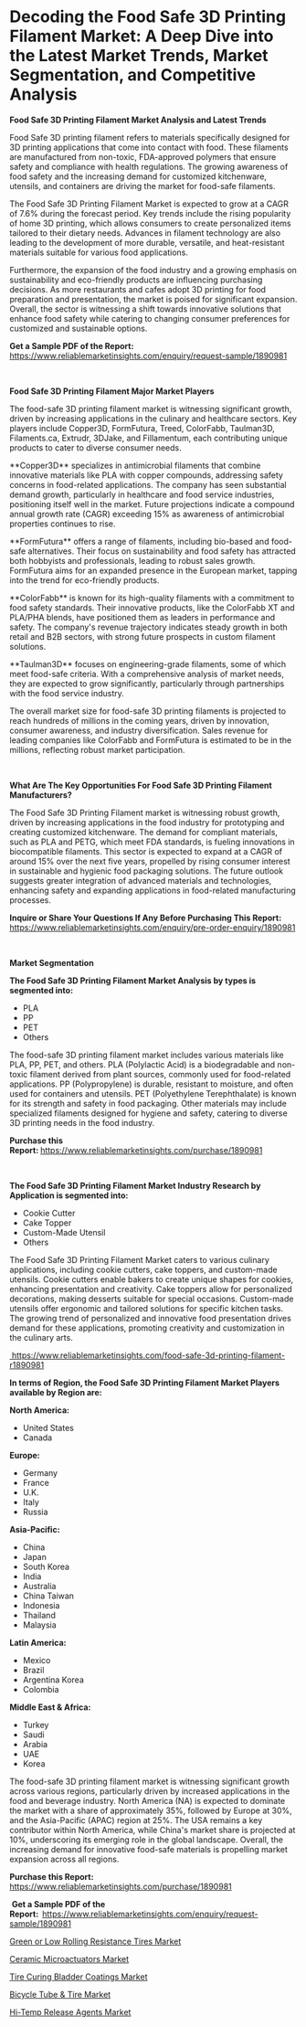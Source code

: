 <p><h1>Decoding the Food Safe 3D Printing Filament Market: A Deep Dive into the Latest Market Trends, Market Segmentation, and Competitive Analysis</h1></p><p><strong>Food Safe 3D Printing Filament Market Analysis and Latest Trends</strong></p>
<p><p>Food Safe 3D printing filament refers to materials specifically designed for 3D printing applications that come into contact with food. These filaments are manufactured from non-toxic, FDA-approved polymers that ensure safety and compliance with health regulations. The growing awareness of food safety and the increasing demand for customized kitchenware, utensils, and containers are driving the market for food-safe filaments.</p><p>The Food Safe 3D Printing Filament Market is expected to grow at a CAGR of 7.6% during the forecast period. Key trends include the rising popularity of home 3D printing, which allows consumers to create personalized items tailored to their dietary needs. Advances in filament technology are also leading to the development of more durable, versatile, and heat-resistant materials suitable for various food applications.</p><p>Furthermore, the expansion of the food industry and a growing emphasis on sustainability and eco-friendly products are influencing purchasing decisions. As more restaurants and cafes adopt 3D printing for food preparation and presentation, the market is poised for significant expansion. Overall, the sector is witnessing a shift towards innovative solutions that enhance food safety while catering to changing consumer preferences for customized and sustainable options.</p></p>
<p><strong>Get a Sample PDF of the Report:&nbsp;</strong> <a href="https://www.reliablemarketinsights.com/enquiry/request-sample/1890981?utm_campaign=2013&utm_medium=2&utm_source=Github&utm_content=ia&utm_term=31012025&utm_id=food-safe-3d-printing-filament">https://www.reliablemarketinsights.com/enquiry/request-sample/1890981</a></p>
<p>&nbsp;</p>
<p><strong>Food Safe 3D Printing Filament Major Market Players</strong></p>
<p><p>The food-safe 3D printing filament market is witnessing significant growth, driven by increasing applications in the culinary and healthcare sectors. Key players include Copper3D, FormFutura, Treed, ColorFabb, Taulman3D, Filaments.ca, Extrudr, 3DJake, and Fillamentum, each contributing unique products to cater to diverse consumer needs.</p><p>**Copper3D** specializes in antimicrobial filaments that combine innovative materials like PLA with copper compounds, addressing safety concerns in food-related applications. The company has seen substantial demand growth, particularly in healthcare and food service industries, positioning itself well in the market. Future projections indicate a compound annual growth rate (CAGR) exceeding 15% as awareness of antimicrobial properties continues to rise.</p><p>**FormFutura** offers a range of filaments, including bio-based and food-safe alternatives. Their focus on sustainability and food safety has attracted both hobbyists and professionals, leading to robust sales growth. FormFutura aims for an expanded presence in the European market, tapping into the trend for eco-friendly products.</p><p>**ColorFabb** is known for its high-quality filaments with a commitment to food safety standards. Their innovative products, like the ColorFabb XT and PLA/PHA blends, have positioned them as leaders in performance and safety. The company's revenue trajectory indicates steady growth in both retail and B2B sectors, with strong future prospects in custom filament solutions.</p><p>**Taulman3D** focuses on engineering-grade filaments, some of which meet food-safe criteria. With a comprehensive analysis of market needs, they are expected to grow significantly, particularly through partnerships with the food service industry.</p><p>The overall market size for food-safe 3D printing filaments is projected to reach hundreds of millions in the coming years, driven by innovation, consumer awareness, and industry diversification. Sales revenue for leading companies like ColorFabb and FormFutura is estimated to be in the millions, reflecting robust market participation.</p></p>
<p>&nbsp;</p>
<p><strong>What Are The Key Opportunities For Food Safe 3D Printing Filament Manufacturers?</strong></p>
<p><p>The Food Safe 3D Printing Filament market is witnessing robust growth, driven by increasing applications in the food industry for prototyping and creating customized kitchenware. The demand for compliant materials, such as PLA and PETG, which meet FDA standards, is fueling innovations in biocompatible filaments. This sector is expected to expand at a CAGR of around 15% over the next five years, propelled by rising consumer interest in sustainable and hygienic food packaging solutions. The future outlook suggests greater integration of advanced materials and technologies, enhancing safety and expanding applications in food-related manufacturing processes.</p></p>
<p><strong>Inquire or Share Your Questions If Any Before Purchasing This Report:</strong> <a href="https://www.reliablemarketinsights.com/enquiry/pre-order-enquiry/1890981?utm_campaign=2013&utm_medium=2&utm_source=Github&utm_content=ia&utm_term=31012025&utm_id=food-safe-3d-printing-filament">https://www.reliablemarketinsights.com/enquiry/pre-order-enquiry/1890981</a></p>
<p>&nbsp;</p>
<p><strong>Market Segmentation</strong></p>
<p><strong>The Food Safe 3D Printing Filament Market Analysis by types is segmented into:</strong></p>
<p><ul><li>PLA</li><li>PP</li><li>PET</li><li>Others</li></ul></p>
<p><p>The food-safe 3D printing filament market includes various materials like PLA, PP, PET, and others. PLA (Polylactic Acid) is a biodegradable and non-toxic filament derived from plant sources, commonly used for food-related applications. PP (Polypropylene) is durable, resistant to moisture, and often used for containers and utensils. PET (Polyethylene Terephthalate) is known for its strength and safety in food packaging. Other materials may include specialized filaments designed for hygiene and safety, catering to diverse 3D printing needs in the food industry.</p></p>
<p><strong>Purchase this Report:&nbsp;</strong><a href="https://www.reliablemarketinsights.com/purchase/1890981?utm_campaign=2013&utm_medium=2&utm_source=Github&utm_content=ia&utm_term=31012025&utm_id=food-safe-3d-printing-filament">https://www.reliablemarketinsights.com/purchase/1890981</a></p>
<p>&nbsp;</p>
<p><strong>The Food Safe 3D Printing Filament Market Industry Research by Application is segmented into:</strong></p>
<p><ul><li>Cookie Cutter</li><li>Cake Topper</li><li>Custom-Made Utensil</li><li>Others</li></ul></p>
<p><p>The Food Safe 3D Printing Filament Market caters to various culinary applications, including cookie cutters, cake toppers, and custom-made utensils. Cookie cutters enable bakers to create unique shapes for cookies, enhancing presentation and creativity. Cake toppers allow for personalized decorations, making desserts suitable for special occasions. Custom-made utensils offer ergonomic and tailored solutions for specific kitchen tasks. The growing trend of personalized and innovative food presentation drives demand for these applications, promoting creativity and customization in the culinary arts.</p></p>
<p><a href="https://www.reliablemarketinsights.com/food-safe-3d-printing-filament-r1890981?utm_campaign=2013&utm_medium=2&utm_source=Github&utm_content=ia&utm_term=31012025&utm_id=food-safe-3d-printing-filament">&nbsp;https://www.reliablemarketinsights.com/food-safe-3d-printing-filament-r1890981</a></p>
<p><strong>In terms of Region, the Food Safe 3D Printing Filament Market Players available by Region are:</strong></p>
<p>
    <p> <strong> North America: </strong>
        <ul>
            <li>United States</li>
            <li>Canada</li>
        </ul>
        </p> 
    <p> <strong> Europe: </strong>
        <ul>
            <li>Germany</li>
            <li>France</li>
            <li>U.K.</li>
            <li>Italy</li>
            <li>Russia</li>
        </ul>
        </p> 
    <p> <strong> Asia-Pacific: </strong>
        <ul>
            <li>China</li>
            <li>Japan</li>
            <li>South Korea</li>
            <li>India</li>
            <li>Australia</li>
            <li>China Taiwan</li>
            <li>Indonesia</li>
            <li>Thailand</li>
            <li>Malaysia</li>
        </ul>
        </p> 
    <p> <strong> Latin America: </strong>
        <ul>
            <li>Mexico</li>
            <li>Brazil</li>
            <li>Argentina Korea</li>
            <li>Colombia</li>
        </ul>
        </p> 
    <p> <strong> Middle East & Africa: </strong>
        <ul>
            <li>Turkey</li>
            <li>Saudi</li>
            <li>Arabia</li>
            <li>UAE</li>
            <li>Korea</li>
        </ul>
    </p>
    </p>
<p><p>The food-safe 3D printing filament market is witnessing significant growth across various regions, particularly driven by increased applications in the food and beverage industry. North America (NA) is expected to dominate the market with a share of approximately 35%, followed by Europe at 30%, and the Asia-Pacific (APAC) region at 25%. The USA remains a key contributor within North America, while China's market share is projected at 10%, underscoring its emerging role in the global landscape. Overall, the increasing demand for innovative food-safe materials is propelling market expansion across all regions.</p></p>
<p><strong>Purchase this Report: </strong><a href="https://www.reliablemarketinsights.com/purchase/1890981?utm_campaign=2013&utm_medium=2&utm_source=Github&utm_content=ia&utm_term=31012025&utm_id=food-safe-3d-printing-filament">https://www.reliablemarketinsights.com/purchase/1890981</a></p>
<p>&nbsp;<strong>Get a Sample PDF of the Report:&nbsp;&nbsp;</strong><a href="https://www.reliablemarketinsights.com/enquiry/request-sample/1890981?utm_campaign=2013&utm_medium=2&utm_source=Github&utm_content=ia&utm_term=31012025&utm_id=food-safe-3d-printing-filament">https://www.reliablemarketinsights.com/enquiry/request-sample/1890981</a></p>
<p><strong></strong></p>
<p><p><a href="https://www.linkedin.com/pulse/green-low-rolling-resistance-tires-market-growth-outlook-opm9e?utm_campaign=2013&utm_medium=2&utm_source=Github&utm_content=ia&utm_term=31012025&utm_id=food-safe-3d-printing-filament">Green or Low Rolling Resistance Tires Market</a></p><p><a href="https://www.linkedin.com/pulse/revenue-market-growth-insights-ceramic-microactuators-06e8f?utm_campaign=2013&utm_medium=2&utm_source=Github&utm_content=ia&utm_term=31012025&utm_id=food-safe-3d-printing-filament">Ceramic Microactuators Market</a></p><p><a href="https://www.linkedin.com/pulse/remarkable-cagr-94-research-thoroughly-analyzes-value-market-segmentation-lkfxc?utm_campaign=2013&utm_medium=2&utm_source=Github&utm_content=ia&utm_term=31012025&utm_id=food-safe-3d-printing-filament">Tire Curing Bladder Coatings Market</a></p><p><a href="https://www.linkedin.com/pulse/bicycle-tube-tire-market-analysis-report-provides-trend-vvmpf?utm_campaign=2013&utm_medium=2&utm_source=Github&utm_content=ia&utm_term=31012025&utm_id=food-safe-3d-printing-filament">Bicycle Tube & Tire Market</a></p><p><a href="https://www.linkedin.com/pulse/hi-temp-release-agents-market-2025-2032-analyzing-size-share-f4e8f?utm_campaign=2013&utm_medium=2&utm_source=Github&utm_content=ia&utm_term=31012025&utm_id=food-safe-3d-printing-filament">Hi-Temp Release Agents Market</a></p></p>